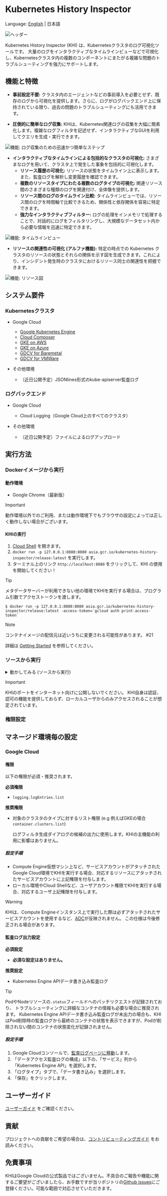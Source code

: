 # Kubernetes History Inspector

Language: [English](./README.md) | 日本語

![ヘッダー](./docs/ja/images/header.png)

Kubernetes History Inspector (KHI) は、Kubernetesクラスタのログ可視化ツールです。
大量のログをインタラクティブなタイムラインビューなどで可視化し、Kubernetesクラスタ内の複数のコンポーネントにまたがる複雑な問題のトラブルシューティングを強力にサポートします。

## 機能と特徴

- **事前設定不要:** クラスタ内のエージェントなどの事前導入を必要とせず、既存のログから可視化を提供します。さらに、ログがログバックエンド上に保持されている限り、過去の問題のトラブルシューティングにも活用できます。

- **圧倒的に簡単なログ収集:** KHIは、Kubernetes関連ログの収集を大幅に簡素化します。複雑なログフィルタを記述せず、インタラクティブなGUIを利用してクエリを生成・実行できます。

![機能: ログ収集のための迅速かつ簡単なステップ](./docs/ja/images/feature-query.png)

- **インタラクティブなタイムラインによる包括的なクラスタの可視化:** さまざまなログを用いて、クラスタ上で発生した事象を包括的に可視化します。
  - **リソース履歴の可視化:** リソースの状態をタイムライン上に表示します。また、監査ログを解析し変更履歴を確認できます。
  - **複数のリソースタイプにわたる複数のログタイプの可視化:** 関連リソース間のさまざまな種類のログを関連付け、全体像を提供します。
  - **リソース間のログのタイムライン比較:** タイムラインビューでは、リソース間のログを時間軸で比較できるため、関係性と依存関係を容易に特定できます。
  - **強力なインタラクティブフィルター:** ログの処理をインメモリで処理することで、対話的にログをフィルタリングし、大規模なデータセット内から必要な情報を迅速に特定できます。

![機能: タイムラインビュー](./docs/ja/images/feature-timeline.png)

- **リソースの関連性の可視化 (アルファ機能):** 特定の時点での Kubernetes クラスタのリソースの状態とそれらの関係を示す図を生成できます。これにより、インシデント発生時のクラスタにおけるリソース同士の関連性を把握できます。

![機能: リソース図](./docs/ja/images/feature-diagram.png)

## システム要件

### Kubernetesクラスタ

- Google Cloud
  - [Google Kubernetes Engine](https://cloud.google.com/kubernetes-engine/docs/concepts/kubernetes-engine-overview)
  - [Cloud Composer](https://cloud.google.com/composer/docs/composer-3/composer-overview)
  - [GKE on AWS](https://cloud.google.com/kubernetes-engine/multi-cloud/docs/aws/concepts/architecture)
  - [GKE on Azure](https://cloud.google.com/kubernetes-engine/multi-cloud/docs/azure/concepts/architecture)
  - [GDCV for Baremetal](https://cloud.google.com/kubernetes-engine/distributed-cloud/bare-metal/docs/concepts/about-bare-metal)
  - [GDCV for VMWare](https://cloud.google.com/kubernetes-engine/distributed-cloud/vmware/docs/overview)

- その他環境
  - （近日公開予定）JSONlines形式のkube-apiserver監査ログ

### ログバックエンド

- Google Cloud
  - Cloud Logging（Google Cloud上のすべてのクラスタ）

- その他環境
  - （近日公開予定）ファイルによるログアップロード

## 実行方法
### Dockerイメージから実行
#### 動作環境
- Google Chrome（最新版）

> [!IMPORTANT]
> 動作環境以外でのご利用、または動作環境下でもブラウザの設定によっては正しく動作しない場合がございます。

#### KHIの実行

1. [Cloud Shell](https://shell.cloud.google.com) を開きます。
2. `docker run -p 127.0.0.1:8080:8080 asia.gcr.io/kubernetes-history-inspector/release:latest` を実行します。
3. ターミナル上のリンク `http://localhost:8080` をクリックして、KHI の使用を開始してください！

> [!TIP]
> メタデータサーバーが利用できない他の環境でKHIを実行する場合は、プログラム引数でアクセストークンを渡します。
>
> ```
> $ docker run -p 127.0.0.1:8080:8080 asia.gcr.io/kubernetes-history-inspector/release:latest -access-token=`gcloud auth print-access-token`
> ```

> [!NOTE]
> コンテナイメージの配信元は近いうちに変更される可能性があります。 #21

詳細は [Getting Started](./docs/en/getting-started.md) を参照してください。

### ソースから実行

<details>
<summary>動かしてみる (ソースから実行)</summary>

#### 動作環境
- Go 1.23.*
- Node.js環境 22.13.*
- [`gcloud` CLI](https://cloud.google.com/sdk/docs/install)
- [`jq`コマンド](https://jqlang.org/)

#### 環境構築
1. このリポジトリをダウンロードまたはクローンします。  
  例: `git clone https://github.com/GoogleCloudPlatform/khi.git`
2. プロジェクトルートに移動します。  
  例: `cd khi`
3. プロジェクトルートから `cd ./web && npm install` を実行します。

#### KHIの実行
1. [`gcloud` で認証します。](https://cloud.google.com/docs/authentication/gcloud)  
  例: ユーザーアカウントの認証情報を使用する場合は、`gcloud auth login` を実行します。
2. プロジェクトルートから `make build-web && KHI_FRONTEND_ASSET_FOLDER=./dist go run cmd/kubernetes-history-inspector/main.go` を実行します。  
  `localhost:8080` を開き、KHIの使用を開始してください！

</details>

> [!IMPORTANT]
> KHIのポートをインターネット向けに公開しないでください。
> KHI自身は認証、認可の機能を提供しておらず、ローカルユーザからのみアクセスされることが想定されています。

### 権限設定
## マネージド環境毎の設定

### Google Cloud

#### 権限

以下の権限が必須・推奨されます。

**必須権限**

* `logging.logEntries.list`

**推奨権限**

* 対象のクラスタのタイプに対するリスト権限 (e.g 例えばGKEの場合 `container.clusters.list`)

   ログフィルタ生成ダイアログの候補の出力に使用します。KHIの主機能の利用に影響はありません。

##### 設定手順

* Compute Engine仮想マシン上など、サービスアカウントがアタッチされたGoogle Cloud環境でKHIを実行する場合、対応するリソースにアタッチされたサービスアカウントに上記権限を付与します。
* ローカル環境やCloud Shellなど、ユーザアカウント権限でKHIを実行する場合、対応するユーザ上記権限を付与します。

> [!WARNING]
> KHIは、Compute Engineインスタンス上で実行した際は必ずアタッチされたサービスアカウントを使用するなど、[ADC](https://cloud.google.com/docs/authentication/provide-credentials-adc)が反映されません。
> この仕様は今後修正される場合があります。

#### 監査ログ出力設定

**必須設定**

* **必須な設定はありません。**

**推奨設定**

* Kubernetes Engine APIデータ書き込み監査ログ

> [!TIP]
> PodやNodeリソースの`.status`フィールドへのパッチリクエストが記録されており、
> トラブルシューティングに詳細なコンテナの情報も必要な場合に推奨されます。
> Kubernetes Engine APIデータ書き込み監査ログが未出力の場合も、KHIはPod削除時の監査ログから最終のコンテナの状態を表示できますが、Podが削除されない間のコンテナの状態変化が記録されません。

##### 設定手順

1. Google Cloudコンソールで、[監査ログページに移動](https://console.cloud.google.com/iam-admin/audit)します。
1. 「データアクセス監査ログの構成」以下の、「サービス」列から「Kubernetes Engine API」を選択します。
1. 「ログタイプ」タブで、「データ書き込み」を選択します。
1. 「保存」をクリックします。

## ユーザーガイド

[ユーザーガイド](./docs/ja/user-guide.md) をご確認ください。

## 貢献

プロジェクトへの貢献をご希望の場合は、[コントリビューティングガイド](./docs/contributing.md) をお読みください。

## 免責事項

KHIはGoogle Cloudの公式製品ではございません。不具合のご報告や機能に関するご要望がございましたら、お手数ですが当リポジトリの[Github issues](https://github.com/GoogleCloudPlatform/khi/issues/new?template=Blank+issue)にご登録ください。可能な範囲で対応させていただきます。
